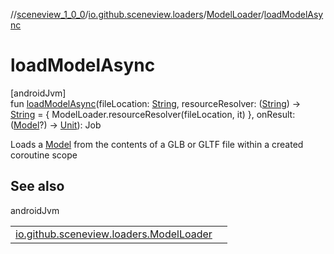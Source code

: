 //[sceneview_1_0_0](../../../index.md)/[io.github.sceneview.loaders](../index.md)/[ModelLoader](index.md)/[loadModelAsync](load-model-async.md)

# loadModelAsync

[androidJvm]\
fun [loadModelAsync](load-model-async.md)(fileLocation: [String](https://kotlinlang.org/api/latest/jvm/stdlib/kotlin/-string/index.html), resourceResolver: ([String](https://kotlinlang.org/api/latest/jvm/stdlib/kotlin/-string/index.html)) -&gt; [String](https://kotlinlang.org/api/latest/jvm/stdlib/kotlin/-string/index.html) = { ModelLoader.resourceResolver(fileLocation, it) }, onResult: ([Model](../../io.github.sceneview.model/index.md#1227607086%2FClasslikes%2F-602047187)?) -&gt; [Unit](https://kotlinlang.org/api/latest/jvm/stdlib/kotlin/-unit/index.html)): Job

Loads a [Model](../../io.github.sceneview.model/index.md#1227607086%2FClasslikes%2F-602047187) from the contents of a GLB or GLTF file within a created coroutine scope

## See also

androidJvm

| | |
|---|---|
| [io.github.sceneview.loaders.ModelLoader](load-model.md) |  |
